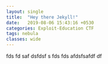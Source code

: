 ```yaml
---
layout: single
title:  "Hey there Jekyll!"
date:   2019-08-06 15:43:16 +0530
categories: Exploit-Education CTF
tags: nebula
classes: wide
---
```

fds
fd
saf
dsfdsf
s
fds
fds
afdsfsafdf df